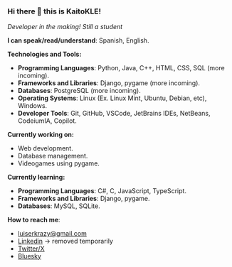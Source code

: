### Hi there 👋 this is KaitoKLE!

*Developer in the making! Still a student*

**I can speak/read/understand**: Spanish, English.



**Technologies and Tools:**
- **Programming Languages**: Python, Java, C++, HTML, CSS, SQL (more incoming).
- **Frameworks and Libraries**: Django, pygame (more incoming).
- **Databases**: PostgreSQL (more incoming).
- **Operating Systems**: Linux (Ex. Linux Mint, Ubuntu, Debian, etc), Windows.
- **Developer Tools**: Git, GitHub, VSCode, JetBrains IDEs, NetBeans, CodeiumIA, Copilot.
<!---
Desktop Applications: Electron, Tauri.
Deployment/Hostings: Cloudflare, Vercel, Render, MongoDB Atlas, Supabase.
-->

**Currently working on:**
- Web development.
- Database management.
- Videogames using pygame.

**Currently learning:**
- **Programming Languages**: C#, C, JavaScript, TypeScript.
- **Frameworks and Libraries**: Django, pygame.
- **Databases**: MySQL, SQLite.

**How to reach me**:
- luiserkrazy@gmail.com
- [Linkedin]() -> removed temporarily
- [Twitter/X](https://twitter.com/KaitoKLE)
- [Bluesky](https://bsky.app/profile/kaitokle.bsky.social)
